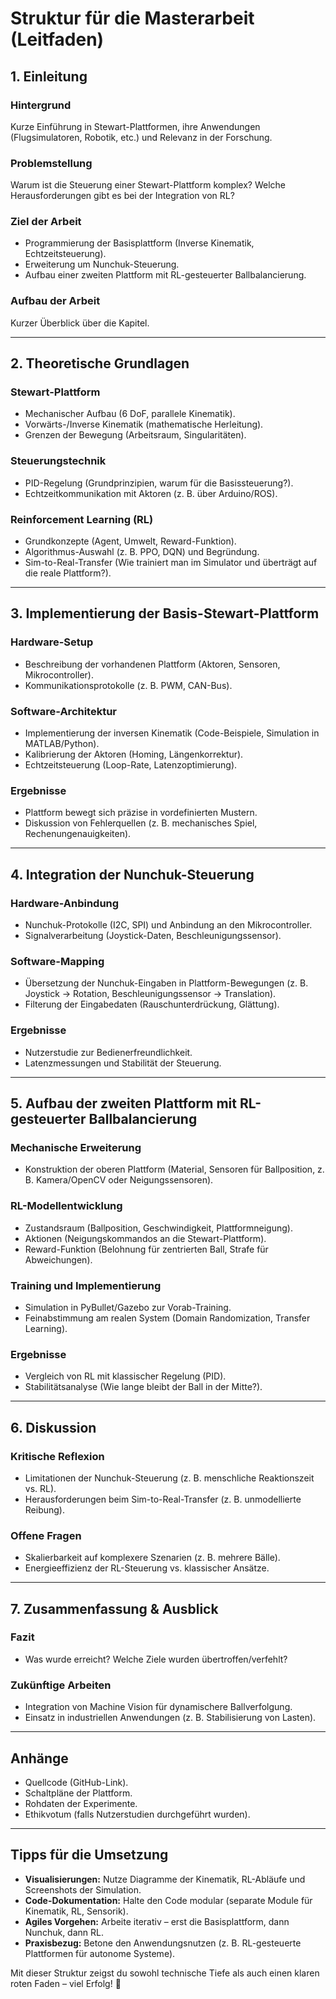 # Struktur für die Masterarbeit (Leitfaden)

## 1. Einleitung
### Hintergrund
Kurze Einführung in Stewart-Plattformen, ihre Anwendungen (Flugsimulatoren, Robotik, etc.) und Relevanz in der Forschung.

### Problemstellung
Warum ist die Steuerung einer Stewart-Plattform komplex? Welche Herausforderungen gibt es bei der Integration von RL?

### Ziel der Arbeit
- Programmierung der Basisplattform (Inverse Kinematik, Echtzeitsteuerung).
- Erweiterung um Nunchuk-Steuerung.
- Aufbau einer zweiten Plattform mit RL-gesteuerter Ballbalancierung.

### Aufbau der Arbeit
Kurzer Überblick über die Kapitel.

---

## 2. Theoretische Grundlagen
### Stewart-Plattform
- Mechanischer Aufbau (6 DoF, parallele Kinematik).
- Vorwärts-/Inverse Kinematik (mathematische Herleitung).
- Grenzen der Bewegung (Arbeitsraum, Singularitäten).

### Steuerungstechnik
- PID-Regelung (Grundprinzipien, warum für die Basissteuerung?).
- Echtzeitkommunikation mit Aktoren (z. B. über Arduino/ROS).

### Reinforcement Learning (RL)
- Grundkonzepte (Agent, Umwelt, Reward-Funktion).
- Algorithmus-Auswahl (z. B. PPO, DQN) und Begründung.
- Sim-to-Real-Transfer (Wie trainiert man im Simulator und überträgt auf die reale Plattform?).

---

## 3. Implementierung der Basis-Stewart-Plattform
### Hardware-Setup
- Beschreibung der vorhandenen Plattform (Aktoren, Sensoren, Mikrocontroller).
- Kommunikationsprotokolle (z. B. PWM, CAN-Bus).

### Software-Architektur
- Implementierung der inversen Kinematik (Code-Beispiele, Simulation in MATLAB/Python).
- Kalibrierung der Aktoren (Homing, Längenkorrektur).
- Echtzeitsteuerung (Loop-Rate, Latenzoptimierung).

### Ergebnisse
- Plattform bewegt sich präzise in vordefinierten Mustern.
- Diskussion von Fehlerquellen (z. B. mechanisches Spiel, Rechenungenauigkeiten).

---

## 4. Integration der Nunchuk-Steuerung
### Hardware-Anbindung
- Nunchuk-Protokolle (I2C, SPI) und Anbindung an den Mikrocontroller.
- Signalverarbeitung (Joystick-Daten, Beschleunigungssensor).

### Software-Mapping
- Übersetzung der Nunchuk-Eingaben in Plattform-Bewegungen (z. B. Joystick → Rotation, Beschleunigungssensor → Translation).
- Filterung der Eingabedaten (Rauschunterdrückung, Glättung).

### Ergebnisse
- Nutzerstudie zur Bedienerfreundlichkeit.
- Latenzmessungen und Stabilität der Steuerung.

---

## 5. Aufbau der zweiten Plattform mit RL-gesteuerter Ballbalancierung
### Mechanische Erweiterung
- Konstruktion der oberen Plattform (Material, Sensoren für Ballposition, z. B. Kamera/OpenCV oder Neigungssensoren).

### RL-Modellentwicklung
- Zustandsraum (Ballposition, Geschwindigkeit, Plattformneigung).
- Aktionen (Neigungskommandos an die Stewart-Plattform).
- Reward-Funktion (Belohnung für zentrierten Ball, Strafe für Abweichungen).

### Training und Implementierung
- Simulation in PyBullet/Gazebo zur Vorab-Training.
- Feinabstimmung am realen System (Domain Randomization, Transfer Learning).

### Ergebnisse
- Vergleich von RL mit klassischer Regelung (PID).
- Stabilitätsanalyse (Wie lange bleibt der Ball in der Mitte?).

---

## 6. Diskussion
### Kritische Reflexion
- Limitationen der Nunchuk-Steuerung (z. B. menschliche Reaktionszeit vs. RL).
- Herausforderungen beim Sim-to-Real-Transfer (z. B. unmodellierte Reibung).

### Offene Fragen
- Skalierbarkeit auf komplexere Szenarien (z. B. mehrere Bälle).
- Energieeffizienz der RL-Steuerung vs. klassischer Ansätze.

---

## 7. Zusammenfassung & Ausblick
### Fazit
- Was wurde erreicht? Welche Ziele wurden übertroffen/verfehlt?

### Zukünftige Arbeiten
- Integration von Machine Vision für dynamischere Ballverfolgung.
- Einsatz in industriellen Anwendungen (z. B. Stabilisierung von Lasten).

---

## Anhänge
- Quellcode (GitHub-Link).
- Schaltpläne der Plattform.
- Rohdaten der Experimente.
- Ethikvotum (falls Nutzerstudien durchgeführt wurden).

---

## Tipps für die Umsetzung
- **Visualisierungen:** Nutze Diagramme der Kinematik, RL-Abläufe und Screenshots der Simulation.
- **Code-Dokumentation:** Halte den Code modular (separate Module für Kinematik, RL, Sensorik).
- **Agiles Vorgehen:** Arbeite iterativ – erst die Basisplattform, dann Nunchuk, dann RL.
- **Praxisbezug:** Betone den Anwendungsnutzen (z. B. RL-gesteuerte Plattformen für autonome Systeme).

Mit dieser Struktur zeigst du sowohl technische Tiefe als auch einen klaren roten Faden – viel Erfolg! 🚀
